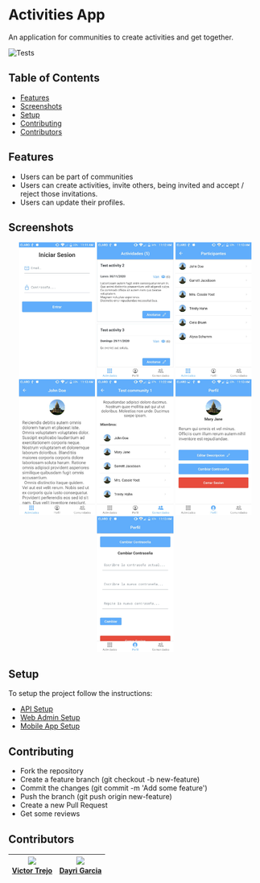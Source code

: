 # Activities App
An application for communities to create activities and get together.

  ![Tests](https://github.com/xvicmanx/activities-app/workflows/Tests/badge.svg)

## Table of Contents

* [Features](#features)
* [Screenshots](#screenshots)
* [Setup](#setup)
* [Contributing](#contributing)
* [Contributors](#contributors)


## Features

* Users can be part of communities
* Users can create activities, invite others, being invited and accept / reject those invitations.
* Users can update their profiles.


## Screenshots


<p align="center">
  <img src="screenshots/signin-view.jpeg" width="30%" title="Signin">

  <img src="screenshots/activities-list.jpeg" width="30%" title="Activites List">

  <img src="screenshots/participants-list.jpeg" width="30%" title="Participants List">

  <img src="screenshots/profile-description.jpeg" width="30%" title="Profile description">

  <img src="screenshots/community-details.jpeg" width="30%" title="Community details">

  <img src="screenshots/profile.jpeg" width="30%" title="User profile">

  <img src="screenshots/change-password.jpeg" width="30%" title="Change password">
</p>

## Setup
To setup the project follow the instructions:
- [API Setup](api/README.md)
- [Web Admin Setup](web/README.md)
- [Mobile App Setup](mobile/README.md)

## Contributing
- Fork the repository
- Create a feature branch (git checkout -b new-feature)
- Commit the changes (git commit -m 'Add some feature')
- Push the branch (git push origin new-feature)
- Create a new Pull Request
- Get some reviews

## Contributors


|<img src="https://avatars0.githubusercontent.com/u/7307503?s=100&v=4"> <br/>[Victor Trejo](https://github.com/xvicmanx) | <img src="https://avatars1.githubusercontent.com/u/61056785?s=100&v=4"> <br/>[Dayri Garcia](https://github.com/dayrimax91) |
|-------------|-------------|
